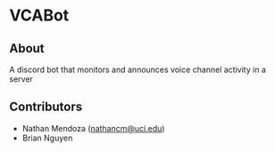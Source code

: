 # VCABot

## About

A discord bot that monitors and announces voice channel activity in a server

## Contributors

- Nathan Mendoza (nathancm@uci.edu)
- Brian Nguyen
